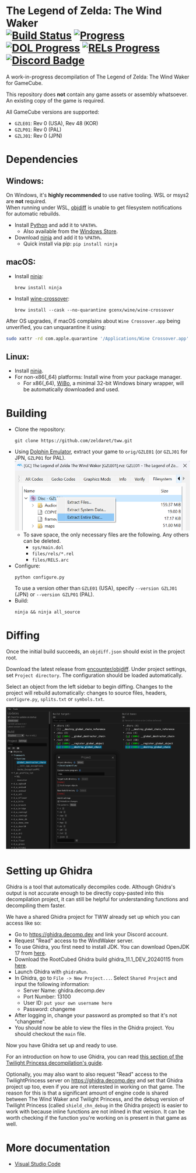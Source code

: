 The Legend of Zelda: The Wind Waker  
[![Build Status]][actions] [![Progress]][progress site] [![DOL Progress]][progress site] [![RELs Progress]][progress site] [![Discord Badge]][discord]
=============

[Build Status]: https://github.com/zeldaret/tww/actions/workflows/build.yml/badge.svg
[actions]: https://github.com/zeldaret/tww/actions/workflows/build.yml
[Progress]: https://img.shields.io/endpoint?label=Code&url=https%3A%2F%2Fprogress.decomp.club%2Fdata%2Ftww%2FGZLE01%2Fall%2F%3Fmode%3Dshield%26measure%3Dcode
[DOL Progress]: https://img.shields.io/endpoint?label=DOL&url=https%3A%2F%2Fprogress.decomp.club%2Fdata%2Ftww%2FGZLE01%2Fdol%2F%3Fmode%3Dshield%26measure%3Dcode
[RELs Progress]: https://img.shields.io/endpoint?label=RELs&url=https%3A%2F%2Fprogress.decomp.club%2Fdata%2Ftww%2FGZLE01%2Fmodules%2F%3Fmode%3Dshield%26measure%3Dcode
[progress site]: https://zeldaret.github.io/tww/
[Discord Badge]: https://img.shields.io/discord/688807550715560050?color=%237289DA&logo=discord&logoColor=%23FFFFFF
[discord]: https://discord.com/invite/DqwyCBYKqf/

A work-in-progress decompilation of The Legend of Zelda: The Wind Waker for GameCube.

This repository does **not** contain any game assets or assembly whatsoever. An existing copy of the game is required.

All GameCube versions are supported:

- `GZLE01`: Rev 0 (USA), Rev 48 (KOR)
- `GZLP01`: Rev 0 (PAL)
- `GZLJ01`: Rev 0 (JPN)

Dependencies
============

Windows:
--------

On Windows, it's **highly recommended** to use native tooling. WSL or msys2 are **not** required.  
When running under WSL, [objdiff](#diffing) is unable to get filesystem notifications for automatic rebuilds.

- Install [Python](https://www.python.org/downloads/) and add it to `%PATH%`.
  - Also available from the [Windows Store](https://apps.microsoft.com/store/detail/python-311/9NRWMJP3717K).
- Download [ninja](https://github.com/ninja-build/ninja/releases) and add it to `%PATH%`.
  - Quick install via pip: `pip install ninja`

macOS:
------
- Install [ninja](https://github.com/ninja-build/ninja/wiki/Pre-built-Ninja-packages):
  ```
  brew install ninja
  ```
- Install [wine-crossover](https://github.com/Gcenx/homebrew-wine):
  ```
  brew install --cask --no-quarantine gcenx/wine/wine-crossover
  ```

After OS upgrades, if macOS complains about `Wine Crossover.app` being unverified, you can unquarantine it using:
```sh
sudo xattr -rd com.apple.quarantine '/Applications/Wine Crossover.app'
```

Linux:
------
- Install [ninja](https://github.com/ninja-build/ninja/wiki/Pre-built-Ninja-packages).
- For non-x86(_64) platforms: Install wine from your package manager.
  - For x86(_64), [WiBo](https://github.com/decompals/WiBo), a minimal 32-bit Windows binary wrapper, will be automatically downloaded and used.

Building
========

- Clone the repository:
  ```
  git clone https://github.com/zeldaret/tww.git
  ```
- Using [Dolphin Emulator](https://dolphin-emu.org/), extract your game to `orig/GZLE01` (or `GZLJ01` for JPN, `GZLP01` for PAL).  
![](assets/dolphin-extract.png)
  - To save space, the only necessary files are the following. Any others can be deleted.
    - `sys/main.dol`
    - `files/rels/*.rel`
    - `files/RELS.arc`
- Configure:
  ```
  python configure.py
  ```
  To use a version other than `GZLE01` (USA), specify `--version GZLJ01` (JPN) or `--version GZLP01` (PAL).
- Build:
  ```
  ninja && ninja all_source
  ```

Diffing
=======

Once the initial build succeeds, an `objdiff.json` should exist in the project root. 

Download the latest release from [encounter/objdiff](https://github.com/encounter/objdiff). Under project settings, set `Project directory`. The configuration should be loaded automatically. 

Select an object from the left sidebar to begin diffing. Changes to the project will rebuild automatically: changes to source files, headers, `configure.py`, `splits.txt` or `symbols.txt`.

![](assets/objdiff.png)

Setting up Ghidra
=================

Ghidra is a tool that automatically decompiles code. Although Ghidra's output is not accurate enough to be directly copy-pasted into this decompilation project, it can still be helpful for understanding functions and decompiling them faster.

We have a shared Ghidra project for TWW already set up which you can access like so:

* Go to https://ghidra.decomp.dev and link your Discord account.
* Request "Read" access to the WindWaker server.
* To use Ghidra, you first need to install JDK. You can download OpenJDK 17 from [here](https://adoptium.net/de/temurin/releases/).
* Download the RootCubed Ghidra build ghidra_11.1_DEV_20240115 from [here](https://rootcubed.dev/ghidra_builds/).
* Launch Ghidra with `ghidraRun`.
* In Ghidra, go to `File -> New Project...`. Select `Shared Project` and input the following information:
    * Server Name: ghidra.decomp.dev
    * Port Number: 13100
    * User ID: `put your own username here`
    * Password: changeme
* After logging in, change your password as prompted so that it's not "changeme".
* You should now be able to view the files in the Ghidra project. You should checkout the `main` file.

Now you have Ghidra set up and ready to use.

For an introduction on how to use Ghidra, you can read [this section of the Twilight Princess decompilation's guide](https://zsrtp.link/contribute/decompiler-setup#using-ghidra).

Optionally, you may also want to also request "Read" access to the TwilightPrincess server on https://ghidra.decomp.dev and set that Ghidra project up too, even if you are not interested in working on that game. The reason for this is that a significant amount of engine code is shared between The Wind Waker and Twilight Princess, and the debug version of Twilight Princess (called `shield_chn_debug` in the Ghidra project) is easier to work with because inline functions are not inlined in that version. It can be worth checking if the function you're working on is present in that game as well.

More documentation
====================

- [Visual Studio Code](docs/vscode.md)
